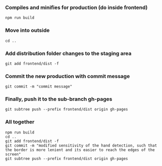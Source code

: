 
### Compiles and minifies for production (do inside frontend)
```
npm run build
```

### Move into outside 
```
cd ..
```

### Add distribution folder changes to the staging area
```
git add frontend/dist -f
```

### Commit the new production with commit message
```
git commit -m "commit message"
```

### Finally, push it to the sub-branch gh-pages
```
git subtree push --prefix frontend/dist origin gh-pages
```

### All together
```
npm run build
cd ..
git add frontend/dist -f
git commit -m "modified sensitivity of the hand detection, such that the border is more lenient and its easier to reach the edges of the screen"
git subtree push --prefix frontend/dist origin gh-pages
```